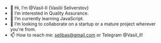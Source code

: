 - 👋 Hi, I’m @Vasil-II {Vasilii Seliverstov}
- 👀 I’m interested in Quality Assurance.
- 🌱 I’m currently learning JavaScript.
- 💞️ I’m looking to collaborate on a startup or a mature project wherever you're from.
- 📫 How to reach me: selibas@gmail.com or Telegram @Vasil_II!

<!---
Vasil-II/Vasil-II is a ✨ special ✨ repository because its `README.md` (this file) appears on your GitHub profile.
You can click the Preview link to take a look at your changes.
--->
